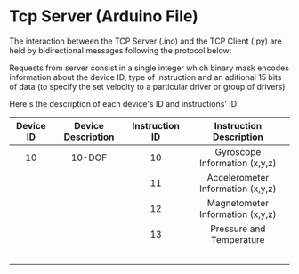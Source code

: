 # Tcp Server (Arduino File)

The interaction between the TCP Server (.ino) and the TCP Client (.py) are held by bidirectional messages following the protocol below:

Requests from server consist in a single integer which binary mask encodes information about the device ID, type of instruction and an aditional 15 bits of data (to specify the set velocity to a particular driver or group of drivers)



Here's the description of each device's ID and instructions' ID

| Device ID | Device Description | Instruction ID |      Instruction Description      |
|:---------:|:------------------:|:--------------:|:---------------------------------:|
| 10        | 10-DOF             | 10             | Gyroscope Information (x,y,z)     |
|           |                    | 11             | Accelerometer Information (x,y,z) |
|           |                    | 12             | Magnetometer Information (x,y,z)  |
|           |                    | 13             | Pressure and Temperature          |
|           |                    |                |                                   |
|           |                    |                |                                   |
|           |                    |                |                                   |
|           |                    |                |                                   |
|           |                    |                |                                   |

